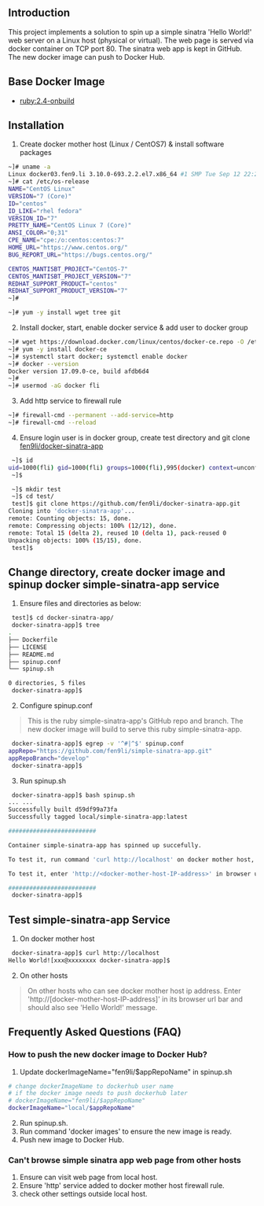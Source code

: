 ## Introduction
This project implements a solution to spin up a simple sinatra 'Hello World!' web server on a Linux host (physical or virtual). The web page is served via docker container on TCP port 80. The sinatra web app is kept in GitHub. The new docker image can push to Docker Hub. 

## Base Docker Image
- [ruby:2.4-onbuild](https://hub.docker.com/_/ruby/)
## Installation
1. Create docker mother host (Linux / CentOS7) & install software packages
```sh
~]# uname -a
Linux docker03.fen9.li 3.10.0-693.2.2.el7.x86_64 #1 SMP Tue Sep 12 22:26:13 UTC 2017 x86_64 x86_64 x86_64 GNU/Linux
~]# cat /etc/os-release
NAME="CentOS Linux"
VERSION="7 (Core)"
ID="centos"
ID_LIKE="rhel fedora"
VERSION_ID="7"
PRETTY_NAME="CentOS Linux 7 (Core)"
ANSI_COLOR="0;31"
CPE_NAME="cpe:/o:centos:centos:7"
HOME_URL="https://www.centos.org/"
BUG_REPORT_URL="https://bugs.centos.org/"

CENTOS_MANTISBT_PROJECT="CentOS-7"
CENTOS_MANTISBT_PROJECT_VERSION="7"
REDHAT_SUPPORT_PRODUCT="centos"
REDHAT_SUPPORT_PRODUCT_VERSION="7"
~]#

~]# yum -y install wget tree git
```
2. Install docker, start, enable docker service & add user to docker group
```sh
~]# wget https://download.docker.com/linux/centos/docker-ce.repo -O /etc/yum.repos.d/docker-ce.repo
~]# yum -y install docker-ce
~]# systemctl start docker; systemctl enable docker
~]# docker --version
Docker version 17.09.0-ce, build afdb6d4
~]#
~]# usermod -aG docker fli
```
3. Add http service to firewall rule
```sh
~]# firewall-cmd --permanent --add-service=http
~]# firewall-cmd --reload
```
4. Ensure login user is in docker group, create test directory and git clone [fen9li/docker-sinatra-app](https://github.com/fen9li/docker-sinatra-app.git)
```sh
 ~]$ id
uid=1000(fli) gid=1000(fli) groups=1000(fli),995(docker) context=unconfined_u:unconfined_r:unconfined_t:s0-s0:c0.c1023
 ~]$

 ~]$ mkdir test
 ~]$ cd test/
 test]$ git clone https://github.com/fen9li/docker-sinatra-app.git
Cloning into 'docker-sinatra-app'...
remote: Counting objects: 15, done.
remote: Compressing objects: 100% (12/12), done.
remote: Total 15 (delta 2), reused 10 (delta 1), pack-reused 0
Unpacking objects: 100% (15/15), done.
 test]$ 
 ```

## Change directory, create docker image and spinup docker simple-sinatra-app service
1. Ensure files and directories as below:
```sh
 test]$ cd docker-sinatra-app/
 docker-sinatra-app]$ tree
.
├── Dockerfile
├── LICENSE
├── README.md
├── spinup.conf
└── spinup.sh

0 directories, 5 files
 docker-sinatra-app]$
```

2. Configure spinup.conf 
> This is the ruby simple-sinatra-app's GitHub repo and branch.
> The new docker image will build to serve this ruby simple-sinatra-app.
```sh
 docker-sinatra-app]$ egrep -v '^#|^$' spinup.conf
appRepo="https://github.com/fen9li/simple-sinatra-app.git"
appRepoBranch="develop"
 docker-sinatra-app]$
```

3. Run spinup.sh
```sh
 docker-sinatra-app]$ bash spinup.sh
... ...
Successfully built d59df99a73fa
Successfully tagged local/simple-sinatra-app:latest

#########################

Container simple-sinatra-app has spinned up succefully.

To test it, run command 'curl http://localhost' on docker mother host, and should see 'Hello World!' message.

To test it, enter 'http://<docker-mother-host-IP-address>' in browser url bar from other hosts, should also see 'Hello World!' message.

#########################
 docker-sinatra-app]$
```
## Test simple-sinatra-app Service 
1. On docker mother host
```sh
 docker-sinatra-app]$ curl http://localhost
Hello World![xxx@xxxxxxxx docker-sinatra-app]$
```
2. On other hosts
> On other hosts who can see docker mother host ip address.
> Enter 'http://[docker-mother-host-IP-address]' in its browser url bar and should also see 'Hello World!' message. 

## Frequently Asked Questions (FAQ)
### How to push the new docker image to Docker Hub?
1. Update dockerImageName="fen9li/$appRepoName" in spinup.sh 
```sh
# change dockerImageName to dockerhub user name
# if the docker image needs to push dockerhub later
# dockerImageName="fen9li/$appRepoName"
dockerImageName="local/$appRepoName"
```
2. Run spinup.sh. 
3. Run command 'docker images' to ensure the new image is ready.
4. Push new image to Docker Hub.

### Can't browse simple sinatra app web page from other hosts
1. Ensure can visit web page from local host.
2. Ensure 'http' service added to docker mother host firewall rule.
3. check other settings outside local host.
